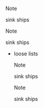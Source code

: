 > [!NOTE]
sink ships

> [!NOTE]
> sink ships

  * loose lists

    > [!NOTE]
    sink ships

    > [!NOTE]
    > sink ships
